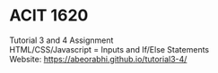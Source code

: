 # ACIT 1620
Tutorial 3 and 4 Assignment <br />
HTML/CSS/Javascript = Inputs and If/Else Statements <br />
Website: https://abeorabhi.github.io/tutorial3-4/
